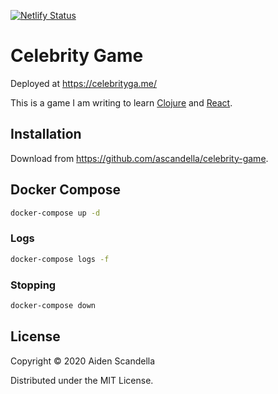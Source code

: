 [![Netlify Status](https://api.netlify.com/api/v1/badges/c29dab66-8c65-4397-a3fb-038daeb06138/deploy-status)](https://app.netlify.com/sites/celebrity-game/deploys)

# Celebrity Game

Deployed at https://celebrityga.me/

This is a game I am writing to learn [Clojure](https://clojure.org/) and [React](https://reactjs.org/).

## Installation

Download from https://github.com/ascandella/celebrity-game.

## Docker Compose

```sh
docker-compose up -d
```

### Logs

```sh
docker-compose logs -f
```

### Stopping

```sh
docker-compose down
```

## License

Copyright © 2020 Aiden Scandella

Distributed under the MIT License.
